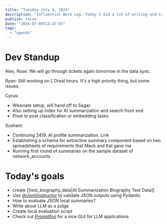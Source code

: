 ```yaml
---
title: "Tuesday July 9, 2024"
description: "Influential Work Log. Today I did a lot of writing and tried to wrangle JSON outputs concretely from LLMs."
publish: false
date: "2024-07-09T13:47:03"
tags: 
  - "agenda"
---
```


# Dev Standup

Alex, Rose: We will go through tickets again tomorrow in the data sync. 

Ryan: Still working on L'Oreal hours. It's a high priority thing, but some issues.

Cyrus:
  - Weaviate setup, will hand off to Sagar. 
  - Also setting up index for AI summarization and search front end
  - Pivot to post classification or embedding tasks. 

Sushant:
- Continuing 2419, AI profile summarization. Link 
- Establishing a schema for extractive summary component based on two spreadsheets of requirements that Mack and Kat gave me
- Running first round of summaries on the sample dataset of network_accounts

# Today's goals
- create [[test_biography_data|AI Summarization Biography Test Data]]
- Use [gh/jxnl/instructor](https://github.com/jxnl/instructor) to validate JSON outputs using Pydantic
- How to evaluate JSON local summaries?
- Write about LLM as a judge
- Create local evaluation script
- Check out [Promptfoo](https://www.promptfoo.dev/) for a nice GUI for LLM applications
